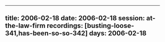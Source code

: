 
---
title: 2006-02-18
date:  2006-02-18
session: at-the-law-firm
recordings: [busting-loose-341,has-been-so-so-342]
days: 2006-02-18
---

